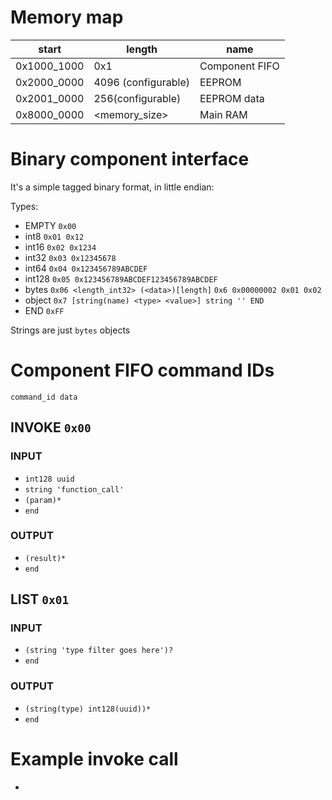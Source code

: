 # Memory map

|start|length|name|
|-----|------|----|
|0x1000_1000|0x1|Component FIFO|
|0x2000_0000|4096 (configurable)|EEPROM|
|0x2001_0000|256(configurable)|EEPROM data|
|0x8000_0000|<memory_size>|Main RAM

# Binary component interface

It's a simple tagged binary format, in little endian:

Types:

* EMPTY `0x00`
* int8 `0x01 0x12`
* int16 `0x02 0x1234`
* int32 `0x03 0x12345678`
* int64 `0x04 0x123456789ABCDEF`
* int128 `0x05 0x123456789ABCDEF123456789ABCDEF`
* bytes `0x06 <length_int32> (<data>)[length]` `0x6 0x00000002 0x01 0x02`
* object `0x7 [string(name) <type> <value>] string '' END`
* END `0xFF`

Strings are just `bytes` objects

# Component FIFO command IDs

`command_id data`

## INVOKE `0x00`
### INPUT
* `int128 uuid`
* `string 'function_call'`
* `(param)*`
* `end`
### OUTPUT
* `(result)*`
* `end`

## LIST `0x01`
### INPUT
* `(string 'type filter goes here')?`
* `end`
### OUTPUT
* `(string(type) int128(uuid))*`
* `end`

# Example invoke call

*
